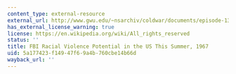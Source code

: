 ```yaml
---
content_type: external-resource
external_url: http://www.gwu.edu/~nsarchiv/coldwar/documents/episode-13/01-01.htm
has_external_license_warning: true
license: https://en.wikipedia.org/wiki/All_rights_reserved
status: ''
title: FBI Racial Violence Potential in the US This Summer, 1967
uid: 5a177423-f149-47f6-9a4b-760cbe14b66d
wayback_url: ''
---
```


